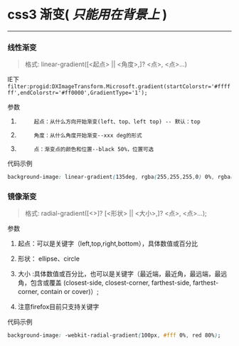 # css3 渐变( *只能用在背景上* )
---
### 线性渐变
> 格式:  linear-gradient([<起点> || <角度>,]? <点>, <点>…)
			
IE下  `filter:progid:DXImageTransform.Microsoft.gradient(startColorstr='#ffffff',endColorstr='#ff0000',GradientType='1');`

参数  
1. 			起点：从什么方向开始渐变(left、top、left top) -- 默认：top    
2. 			角度：从什么角度开始渐变--xxx deg的形式  
3. 			点：渐变点的颜色和位置--black 50%，位置可选

代码示例

```css
background-image: linear-gradient(135deg, rgba(255,255,255,0) 0%, rgba(255,255,255,0) 35%, rgba(255,0,0,0.6) 50%, rgba(255,255,255,0) 65%, rgba(255,255,255,0) 100%);
```

### 镜像渐变
> 格式:  radial-gradient([<>]? [<形状> || <大小>,]? <点>, <点>…);

参数  	
						
1. 	起点：可以是关键字（left,top,right,bottom），具体数值或百分比
2. 形状： ellipse、circle
2. 	大小 :具体数值或百分比，也可以是关键字（最近端，最近角，最远端，最远角，包含或覆盖 (closest-side, closest-corner, farthest-side, farthest-corner, contain or cover)）;

3. 	注意firefox目前只支持关键字

代码示例

```css
background-image: -webkit-radial-gradient(100px, #fff 0%, red 80%);
```

			